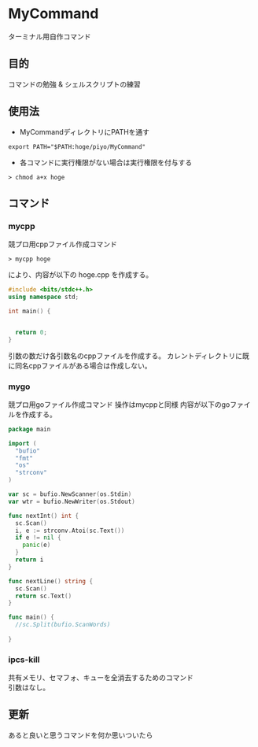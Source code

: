# MyCommand

ターミナル用自作コマンド

## 目的

コマンドの勉強 & シェルスクリプトの練習

## 使用法

- MyCommandディレクトリにPATHを通す
```.zshrc
export PATH="$PATH:hoge/piyo/MyCommand"
```
- 各コマンドに実行権限がない場合は実行権限を付与する
```
> chmod a+x hoge
```

## コマンド

### mycpp

競プロ用cppファイル作成コマンド
```
> mycpp hoge
```
により、内容が以下の hoge.cpp を作成する。
```cpp
#include <bits/stdc++.h>
using namespace std;

int main() {


  return 0;
}
```
引数の数だけ各引数名のcppファイルを作成する。
カレントディレクトリに既に同名cppファイルがある場合は作成しない。

### mygo

競プロ用goファイル作成コマンド
操作はmycppと同様
内容が以下のgoファイルを作成する。
```go
package main

import (
  "bufio"
  "fmt"
  "os"
  "strconv"
)

var sc = bufio.NewScanner(os.Stdin)
var wtr = bufio.NewWriter(os.Stdout)

func nextInt() int {
  sc.Scan()
  i, e := strconv.Atoi(sc.Text())
  if e != nil {
    panic(e)
  }
  return i
}

func nextLine() string {
  sc.Scan()
  return sc.Text()
}

func main() {
  //sc.Split(bufio.ScanWords)
    
}
```

### ipcs-kill

共有メモリ、セマフォ、キューを全消去するためのコマンド<br>
引数はなし。

## 更新

あると良いと思うコマンドを何か思いついたら
